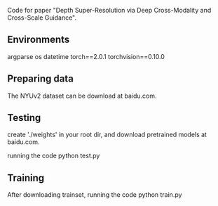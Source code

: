 Code for paper "Depth Super-Resolution via Deep Cross-Modality and Cross-Scale Guidance".

Environments
-----
argparse os datetime torch==2.0.1 torchvision==0.10.0

Preparing data
-----
The NYUv2 dataset can be download at <a>baidu.com.

Testing
-----
create './weights' in your root dir, and download pretrained models at <a>baidu.com.

running the code
python test.py

Training
-----
After downloading trainset, running the code
python train.py
